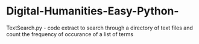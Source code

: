 # Digital-Humanities-Easy-Python-

TextSearch.py - code extract to search through a directory of text files and count the frequency of occurance of a list of terms

